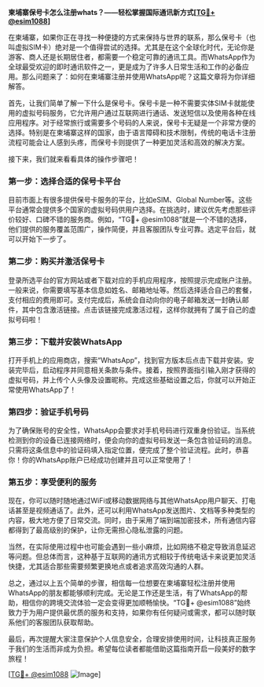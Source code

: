 **柬埔寨保号卡怎么注册whats？——轻松掌握国际通讯新方式[[TG💪+ @esim1088](https://t.me/s/esim1088)]**

在柬埔寨，如果你正在寻找一种便捷的方式来保持与世界的联系，那么保号卡（也叫虚拟SIM卡）绝对是一个值得尝试的选择。尤其是在这个全球化时代，无论你是游客、商人还是长期居住者，都需要一个稳定可靠的通讯工具。而WhatsApp作为全球最受欢迎的即时通讯软件之一，更是成为了许多人日常生活和工作的必备应用。那么问题来了：如何在柬埔寨注册并使用WhatsApp呢？这篇文章将为你详细解答。

首先，让我们简单了解一下什么是保号卡。保号卡是一种不需要实体SIM卡就能使用的虚拟号码服务，它允许用户通过互联网进行通话、发送短信以及使用各种在线应用程序。对于经常旅行或需要多个号码的人来说，保号卡无疑是一个非常方便的选择。特别是在柬埔寨这样的国家，由于语言障碍和技术限制，传统的电话卡注册流程可能会让人感到头疼，而保号卡则提供了一种更加灵活和高效的解决方案。

接下来，我们就来看看具体的操作步骤吧！

### 第一步：选择合适的保号卡平台

目前市面上有很多提供保号卡服务的平台，比如eSIM、Global Number等。这些平台通常会提供多个国家的虚拟号码供用户选择。在挑选时，建议优先考虑那些评价较好、口碑不错的服务商。例如，“TG💪+ @esim1088”就是一个不错的选择，他们提供的服务覆盖范围广，操作简便，并且客服团队专业可靠。选定平台后，就可以开始下一步了。

### 第二步：购买并激活保号卡

登录所选平台的官方网站或者下载对应的手机应用程序，按照提示完成账户注册。一般来说，你需要填写基本信息如姓名、邮箱地址等。然后选择适合自己的套餐，支付相应的费用即可。支付完成后，系统会自动向你的电子邮箱发送一封确认邮件，其中包含激活链接。点击该链接完成激活过程，这样你就拥有了属于自己的虚拟号码啦！

### 第三步：下载并安装WhatsApp

打开手机上的应用商店，搜索“WhatsApp”，找到官方版本后点击下载并安装。安装完毕后，启动程序并同意相关条款与条件。接着，按照界面指引输入刚才获得的虚拟号码，并上传个人头像及设置昵称。完成这些基础设置之后，你就可以开始正常使用WhatsApp了！

### 第四步：验证手机号码

为了确保账号的安全性，WhatsApp会要求对手机号码进行双重身份验证。当系统检测到你的设备已连接网络时，便会向你的虚拟号码发送一条包含验证码的消息。只需将这条信息中的验证码填入指定位置，便完成了整个验证流程。此时，恭喜你！你的WhatsApp账户已经成功创建并且可以正常使用了！

### 第五步：享受便利的服务

现在，你可以随时随地通过WiFi或移动数据网络与其他WhatsApp用户聊天、打电话甚至是视频通话了。此外，还可以利用WhatsApp发送图片、文档等多种类型的内容，极大地方便了日常交流。同时，由于采用了端到端加密技术，所有通信内容都得到了最高级别的保护，让你无需担心隐私泄露的问题。

当然，在实际使用过程中也可能会遇到一些小麻烦，比如网络不稳定导致消息延迟等问题。但总体而言，这种基于互联网的通讯方式相较于传统电话卡来说更加灵活快捷，尤其适合那些需要频繁更换地点或者追求高效沟通的人群。

总之，通过以上五个简单的步骤，相信每一位想要在柬埔寨轻松注册并使用WhatsApp的朋友都能够顺利完成。无论是工作还是生活，有了WhatsApp的帮助，相信你的跨境交流体验一定会变得更加顺畅愉快。“TG💪+ @esim1088”始终致力于为用户提供最优质的服务和支持，如果你有任何疑问或需求，都可以随时联系他们的客服团队获取帮助。

最后，再次提醒大家注意保护个人信息安全，合理安排使用时间，让科技真正服务于我们的生活而非成为负担。希望每位读者都能借助这篇指南开启一段美好的数字旅程！

[[TG💪+ @esim1088](https://t.me/s/esim1088) ![Image](https://i.postimg.cc/4NQfJmqS/Snipaste-2025-05-13-00-14-12.png)]